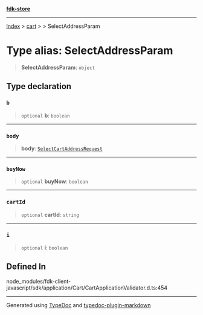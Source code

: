 [**fdk-store**](../../../README.md)
***

[Index](../../../API.md) > [cart](../../README.md) > [<internal>](../README.md) > SelectAddressParam

# Type alias: SelectAddressParam

> **SelectAddressParam**: `object`

## Type declaration

### `b`

> `optional` **b**: `boolean`

***

### `body`

> **body**: [`SelectCartAddressRequest`](type-alias.SelectCartAddressRequest.md)

***

### `buyNow`

> `optional` **buyNow**: `boolean`

***

### `cartId`

> `optional` **cartId**: `string`

***

### `i`

> `optional` **i**: `boolean`

## Defined In

node\_modules/fdk-client-javascript/sdk/application/Cart/CartApplicationValidator.d.ts:454

***
Generated using [TypeDoc](https://typedoc.org/) and [typedoc-plugin-markdown](https://www.npmjs.com/package/typedoc-plugin-markdown)
